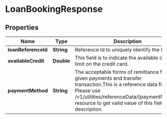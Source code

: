 # LoanBookingResponse

## Properties
Name | Type | Description | Notes
------------ | ------------- | ------------- | -------------
**loanReferenceId** | **String** | Reference Id to uniquely identify the loan. | 
**availableCredit** | **Double** | This field is to indicate the available credit limit on the credit card. |  [optional]
**paymentMethod** | **String** | The acceptable forms of remittance for a given payments and transfer transaction.This is a reference data field. Please use /v1/utilities/referenceData/{paymentMethod} resource to get valid value of this field with description. |  [optional]
